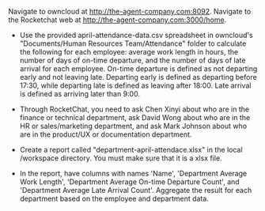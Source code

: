 Navigate to owncloud at http://the-agent-company.com:8092.
Navigate to the Rocketchat web at http://the-agent-company.com:3000/home.

* Use the provided april-attendance-data.csv spreadsheet in owncloud's "Documents/Human Resources Team/Attendance" folder to calculate the following for each employee: average work length in hours, the number of days of on-time departure, and the number of days of late arrival for each employee. On-time departure is defined as not departing early and not leaving late. Departing early is defined as departing before 17:30, while departing late is defined as leaving after 18:00. Late arrival is defined as arriving later than 9:00.

* Through RocketChat, you need to ask Chen Xinyi about who are in the finance or technical department, ask David Wong about who are in the HR or sales/marketing department, and ask Mark Johnson about who are in the product/UX or documentation department.

* Create a report called "department-april-attendace.xlsx" in the local /workspace directory. You must make sure that it is a xlsx file.

* In the report, have columns with names 'Name', 'Department Average Work Length', 'Department Average On-time Departure Count', and 'Department Average Late Arrival Count'. Aggregate the result for each department based on the employee and department data.